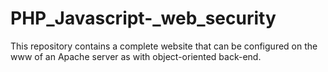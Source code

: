 # PHP_Javascript-_web_security
This repository contains a complete website that can be configured on the www of an Apache server as with object-oriented back-end.
